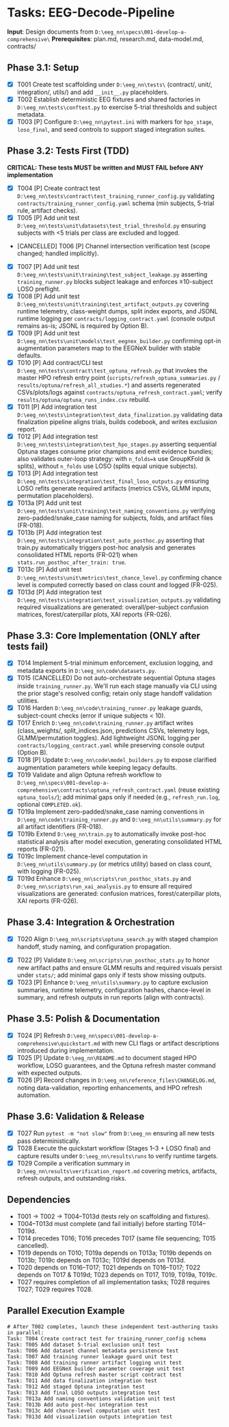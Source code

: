 # Tasks: EEG-Decode-Pipeline

**Input**: Design documents from `D:\eeg_nn\specs\001-develop-a-comprehensive\`
**Prerequisites**: plan.md, research.md, data-model.md, contracts/

## Phase 3.1: Setup
- [X] T001 Create test scaffolding under `D:\eeg_nn\tests\` (contract/, unit/, integration/, utils/) and add `__init__.py` placeholders.
- [X] T002 Establish deterministic EEG fixtures and shared factories in `D:\eeg_nn\tests\conftest.py` to exercise 5-trial thresholds and subject metadata.
- [X] T003 [P] Configure `D:\eeg_nn\pytest.ini` with markers for `hpo_stage`, `loso_final`, and seed controls to support staged integration suites.

## Phase 3.2: Tests First (TDD)
**CRITICAL: These tests MUST be written and MUST FAIL before ANY implementation**
- [X] T004 [P] Create contract test `D:\eeg_nn\tests\contract\test_training_runner_config.py` validating `contracts/training_runner_config.yaml` schema (min subjects, 5-trial rule, artifact checks).
- [X] T005 [P] Add unit test `D:\eeg_nn\tests\unit\datasets\test_trial_threshold.py` ensuring subjects with <5 trials per class are excluded and logged.
- [CANCELLED] T006 [P] Channel intersection verification test (scope changed; handled implicitly).
- [X] T007 [P] Add unit test `D:\eeg_nn\tests\unit\training\test_subject_leakage.py` asserting `training_runner.py` blocks subject leakage and enforces ≥10-subject LOSO preflight.
- [X] T008 [P] Add unit test `D:\eeg_nn\tests\unit\training\test_artifact_outputs.py` covering runtime telemetry, class-weight dumps, split index exports, and JSONL runtime logging per `contracts/logging_contract.yaml` (console output remains as-is; JSONL is required by Option B).
- [X] T009 [P] Add unit test `D:\eeg_nn\tests\unit\models\test_eegnex_builder.py` confirming opt-in augmentation parameters map to the EEGNeX builder with stable defaults.
- [X] T010 [P] Add contract/CLI test `D:\eeg_nn\tests\contract\test_optuna_refresh.py` that invokes the master HPO refresh entry point (`scripts/refresh_optuna_summaries.py` / `results/optuna/refresh_all_studies.*`) and asserts regenerated CSVs/plots/logs against `contracts/optuna_refresh_contract.yaml`; verify `results/optuna/optuna_runs_index.csv` rebuild.
- [X] T011 [P] Add integration test `D:\eeg_nn\tests\integration\test_data_finalization.py` validating data finalization pipeline aligns trials, builds codebook, and writes exclusion report.
- [X] T012 [P] Add integration test `D:\eeg_nn\tests\integration\test_hpo_stages.py` asserting sequential Optuna stages consume prior champions and emit evidence bundles; also validates outer-loop strategy: with `n_folds=k` use GroupKFold (k splits), without `n_folds` use LOSO (splits equal unique subjects).
- [X] T013 [P] Add integration test `D:\eeg_nn\tests\integration\test_final_loso_outputs.py` ensuring LOSO refits generate required artifacts (metrics CSVs, GLMM inputs, permutation placeholders).
- [X] T013a [P] Add unit test `D:\eeg_nn\tests\unit\training\test_naming_conventions.py` verifying zero-padded/snake_case naming for subjects, folds, and artifact files (FR-018).
- [X] T013b [P] Add integration test `D:\eeg_nn\tests\integration\test_auto_posthoc.py` asserting that train.py automatically triggers post-hoc analysis and generates consolidated HTML reports (FR-021) when `stats.run_posthoc_after_train: true`.
- [X] T013c [P] Add unit test `D:\eeg_nn\tests\unit\metrics\test_chance_level.py` confirming chance level is computed correctly based on class count and logged (FR-025).
- [X] T013d [P] Add integration test `D:\eeg_nn\tests\integration\test_visualization_outputs.py` validating required visualizations are generated: overall/per-subject confusion matrices, forest/caterpillar plots, XAI reports (FR-026).

## Phase 3.3: Core Implementation (ONLY after tests fail)
- [X] T014 Implement 5-trial minimum enforcement, exclusion logging, and metadata exports in `D:\eeg_nn\code\datasets.py`.
- [X] T015 (CANCELLED) Do not auto-orchestrate sequential Optuna stages inside `training_runner.py`. We'll run each stage manually via CLI using the prior stage's resolved config; retain only stage handoff validation utilities.
- [X] T016 Harden `D:\eeg_nn\code\training_runner.py` leakage guards, subject-count checks (error if unique subjects < 10).
- [X] T017 Enrich `D:\eeg_nn\code\training_runner.py` artifact writes (class_weights/, split_indices.json, predictions CSVs, telemetry logs, GLMM/permutation toggles). Add lightweight JSONL logging per `contracts/logging_contract.yaml` while preserving console output (Option B).
- [X] T018 [P] Update `D:\eeg_nn\code\model_builders.py` to expose clarified augmentation parameters while keeping legacy defaults.
- [X] T019 Validate and align Optuna refresh workflow to `D:\eeg_nn\specs\001-develop-a-comprehensive\contracts\optuna_refresh_contract.yaml` (reuse existing `optuna_tools/`); add minimal gaps only if needed (e.g., `refresh_run.log`, optional `COMPLETED.ok`).
- [X] T019a Implement zero-padded/snake_case naming conventions in `D:\eeg_nn\code\training_runner.py` and `D:\eeg_nn\utils\summary.py` for all artifact identifiers (FR-018).
- [X] T019b Extend `D:\eeg_nn\train.py` to automatically invoke post-hoc statistical analysis after model execution, generating consolidated HTML reports (FR-021).
- [X] T019c Implement chance-level computation in `D:\eeg_nn\utils\summary.py` (or metrics utility) based on class count, with logging (FR-025).
- [X] T019d Enhance `D:\eeg_nn\scripts\run_posthoc_stats.py` and `D:\eeg_nn\scripts\run_xai_analysis.py` to ensure all required visualizations are generated: confusion matrices, forest/caterpillar plots, XAI reports (FR-026).

## Phase 3.4: Integration & Orchestration
- [X] T020 Align `D:\eeg_nn\scripts\optuna_search.py` with staged champion handoff, study naming, and configuration propagation.
<!-- NO longer using final_eval.py- [X] T021 Validate `D:\eeg_nn\scripts\final_eval.py` multi-seed LOSO/GroupKFold behavior per config and refine aggregate JSON only if needed. -->
- [X] T022 [P] Validate `D:\eeg_nn\scripts\run_posthoc_stats.py` to honor new artifact paths and ensure GLMM results and required visuals persist under `stats/`; add minimal gaps only if tests show missing outputs.
- [X] T023 [P] Enhance `D:\eeg_nn\utils\summary.py` to capture exclusion summaries, runtime telemetry, configuration hashes, chance-level in summary, and refresh outputs in run reports (align with contracts).

## Phase 3.5: Polish & Documentation
- [X] T024 [P] Refresh `D:\eeg_nn\specs\001-develop-a-comprehensive\quickstart.md` with new CLI flags or artifact descriptions introduced during implementation.
- [X] T025 [P] Update `D:\eeg_nn\README.md` to document staged HPO workflow, LOSO guarantees, and the Optuna refresh master command with expected outputs.
- [X] T026 [P] Record changes in `D:\eeg_nn\reference_files\CHANGELOG.md`, noting data-validation, reporting enhancements, and HPO refresh automation.

## Phase 3.6: Validation & Release
- [X] T027 Run `pytest -m "not slow"` from `D:\eeg_nn` ensuring all new tests pass deterministically.
- [X] T028 Execute the quickstart workflow (Stages 1–3 + LOSO final) and capture results under `D:\eeg_nn\results\runs` to verify runtime targets.
- [X] T029 Compile a verification summary in `D:\eeg_nn\results\verification_report.md` covering metrics, artifacts, refresh outputs, and outstanding risks.

## Dependencies
- T001 → T002 → T004–T013d (tests rely on scaffolding and fixtures).
- T004–T013d must complete (and fail initially) before starting T014–T019d.
- T014 precedes T016; T016 precedes T017 (same file sequencing; T015 cancelled).
- T019 depends on T010; T019a depends on T013a; T019b depends on T013b; T019c depends on T013c; T019d depends on T013d.
- T020 depends on T016–T017; T021 depends on T016–T017; T022 depends on T017 & T019d; T023 depends on T017, T019, T019a, T019c.
- T027 requires completion of all implementation tasks; T028 requires T027; T029 requires T028.

## Parallel Execution Example
```
# After T002 completes, launch these independent test-authoring tasks in parallel:
Task: T004 Create contract test for training_runner_config schema
Task: T005 Add dataset 5-trial exclusion unit test
Task: T006 Add dataset channel metadata persistence test
Task: T007 Add training runner leakage guard unit test
Task: T008 Add training runner artifact logging unit test
Task: T009 Add EEGNeX builder parameter coverage unit test
Task: T010 Add Optuna refresh master script contract test
Task: T011 Add data finalization integration test
Task: T012 Add staged Optuna integration test
Task: T013 Add final LOSO outputs integration test
Task: T013a Add naming conventions validation unit test
Task: T013b Add auto post-hoc integration test
Task: T013c Add chance-level computation unit test
Task: T013d Add visualization outputs integration test
```
